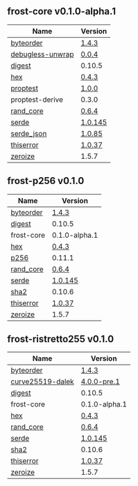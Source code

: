 ## frost-core v0.1.0-alpha.1


| Name | Version
|------| -------
| [byteorder](https://github.com/BurntSushi/byteorder) | [1.4.3](https://github.com/BurntSushi/byteorder/releases/tag/1.4.3) 
| [debugless-unwrap](https://github.com/Tamschi/debugless-unwrap) | [0.0.4](https://github.com/Tamschi/debugless-unwrap/releases/tag/v0.0.4) 
| [digest](https://github.com/RustCrypto/traits) | 0.10.5 
| [hex](https://github.com/KokaKiwi/rust-hex) | [0.4.3](https://github.com/KokaKiwi/rust-hex/releases/tag/v0.4.3) 
| [proptest](https://github.com/altsysrq/proptest) | [1.0.0](https://github.com/altsysrq/proptest/releases/tag/1.0.0) 
| proptest-derive | 0.3.0 
| [rand_core](https://github.com/rust-random/rand) | [0.6.4](https://github.com/rust-random/rand/releases/tag/0.6.4) 
| [serde](https://github.com/serde-rs/serde) | [1.0.145](https://github.com/serde-rs/serde/releases/tag/v1.0.145) 
| [serde_json](https://github.com/serde-rs/json) | [1.0.85](https://github.com/serde-rs/json/releases/tag/v1.0.85) 
| [thiserror](https://github.com/dtolnay/thiserror) | [1.0.37](https://github.com/dtolnay/thiserror/releases/tag/1.0.37) 
| [zeroize](https://github.com/RustCrypto/utils/tree/master/zeroize) | 1.5.7 


## frost-p256 v0.1.0


| Name | Version
|------| -------
| [byteorder](https://github.com/BurntSushi/byteorder) | [1.4.3](https://github.com/BurntSushi/byteorder/releases/tag/1.4.3) 
| [digest](https://github.com/RustCrypto/traits) | 0.10.5 
| frost-core | 0.1.0-alpha.1 
| [hex](https://github.com/KokaKiwi/rust-hex) | [0.4.3](https://github.com/KokaKiwi/rust-hex/releases/tag/v0.4.3) 
| [p256](https://github.com/RustCrypto/elliptic-curves/tree/master/p256) | 0.11.1 
| [rand_core](https://github.com/rust-random/rand) | [0.6.4](https://github.com/rust-random/rand/releases/tag/0.6.4) 
| [serde](https://github.com/serde-rs/serde) | [1.0.145](https://github.com/serde-rs/serde/releases/tag/v1.0.145) 
| [sha2](https://github.com/RustCrypto/hashes) | 0.10.6 
| [thiserror](https://github.com/dtolnay/thiserror) | [1.0.37](https://github.com/dtolnay/thiserror/releases/tag/1.0.37) 
| [zeroize](https://github.com/RustCrypto/utils/tree/master/zeroize) | 1.5.7 


## frost-ristretto255 v0.1.0


| Name | Version
|------| -------
| [byteorder](https://github.com/BurntSushi/byteorder) | [1.4.3](https://github.com/BurntSushi/byteorder/releases/tag/1.4.3) 
| [curve25519-dalek](https://github.com/dalek-cryptography/curve25519-dalek) | [4.0.0-pre.1](https://github.com/dalek-cryptography/curve25519-dalek/releases/tag/4.0.0-pre.1) 
| [digest](https://github.com/RustCrypto/traits) | 0.10.5 
| frost-core | 0.1.0-alpha.1 
| [hex](https://github.com/KokaKiwi/rust-hex) | [0.4.3](https://github.com/KokaKiwi/rust-hex/releases/tag/v0.4.3) 
| [rand_core](https://github.com/rust-random/rand) | [0.6.4](https://github.com/rust-random/rand/releases/tag/0.6.4) 
| [serde](https://github.com/serde-rs/serde) | [1.0.145](https://github.com/serde-rs/serde/releases/tag/v1.0.145) 
| [sha2](https://github.com/RustCrypto/hashes) | 0.10.6 
| [thiserror](https://github.com/dtolnay/thiserror) | [1.0.37](https://github.com/dtolnay/thiserror/releases/tag/1.0.37) 
| [zeroize](https://github.com/RustCrypto/utils/tree/master/zeroize) | 1.5.7 
